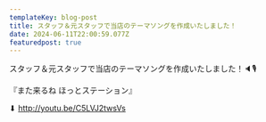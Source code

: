```yaml
---
templateKey: blog-post
title: スタッフ＆元スタッフで当店のテーマソングを作成いたしました！
date: 2024-06-11T22:00:59.077Z
featuredpost: true
---
```

スタッフ＆元スタッフで当店のテーマソングを作成いたしました！🔈🎙️

『また来るね ほっとステーション』



⬇︎
http://youtu.be/C5LVJ2twsVs